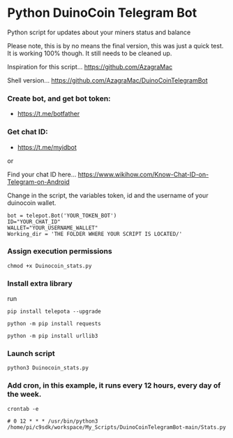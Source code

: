 # Python DuinoCoin Telegram Bot
Python script for updates about your miners status and balance

Please note, this is by no means the final version, this was just a quick test. It is working 100% though. It still needs to be cleaned up.

Inspiration for this script... https://github.com/AzagraMac

Shell version... https://github.com/AzagraMac/DuinoCoinTelegramBot



### Create bot, and get bot token:
- https://t.me/botfather

### Get chat ID:
- https://t.me/myidbot

or

Find your chat ID here...
https://www.wikihow.com/Know-Chat-ID-on-Telegram-on-Android

Change in the script, the variables token, id and the username of your duinocoin wallet.

```
bot = telepot.Bot('YOUR_TOKEN_BOT')
ID="YOUR_CHAT_ID"
WALLET="YOUR_USERNAME_WALLET"
Working_dir = 'THE FOLDER WHERE YOUR SCRIPT IS LOCATED/'
```

### Assign execution permissions
`chmod +x Duinocoin_stats.py`

### Install extra library
run

`pip install telepota --upgrade`

`python -m pip install requests`

`python -m pip install urllib3`

### Launch script
`python3 Duinocoin_stats.py`

### Add cron, in this example, it runs every 12 hours, every day of the week.  
`crontab -e`

`# 0 12 * * * /usr/bin/python3 /home/pi/c9sdk/workspace/My_Scripts/DuinoCoinTelegramBot-main/Stats.py`
